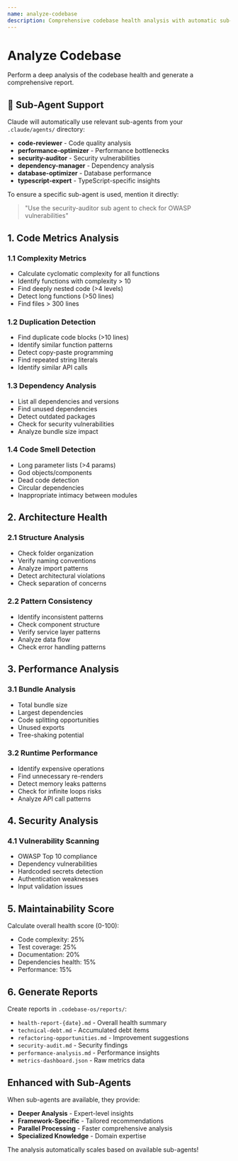 ```yaml
---
name: analyze-codebase
description: Comprehensive codebase health analysis with automatic sub-agent support
---
```


# Analyze Codebase

Perform a deep analysis of the codebase health and generate a comprehensive report.

## 🤖 Sub-Agent Support

Claude will automatically use relevant sub-agents from your `.claude/agents/` directory:
- **code-reviewer** - Code quality analysis
- **performance-optimizer** - Performance bottlenecks
- **security-auditor** - Security vulnerabilities
- **dependency-manager** - Dependency analysis
- **database-optimizer** - Database performance
- **typescript-expert** - TypeScript-specific insights

To ensure a specific sub-agent is used, mention it directly:
> "Use the security-auditor sub agent to check for OWASP vulnerabilities"

## 1. Code Metrics Analysis

### 1.1 Complexity Metrics
- Calculate cyclomatic complexity for all functions
- Identify functions with complexity > 10
- Find deeply nested code (>4 levels)
- Detect long functions (>50 lines)
- Find files > 300 lines

### 1.2 Duplication Detection
- Find duplicate code blocks (>10 lines)
- Identify similar function patterns
- Detect copy-paste programming
- Find repeated string literals
- Identify similar API calls

### 1.3 Dependency Analysis
- List all dependencies and versions
- Find unused dependencies
- Detect outdated packages
- Check for security vulnerabilities
- Analyze bundle size impact

### 1.4 Code Smell Detection
- Long parameter lists (>4 params)
- God objects/components
- Dead code detection
- Circular dependencies
- Inappropriate intimacy between modules

## 2. Architecture Health

### 2.1 Structure Analysis
- Check folder organization
- Verify naming conventions
- Analyze import patterns
- Detect architectural violations
- Check separation of concerns

### 2.2 Pattern Consistency
- Identify inconsistent patterns
- Check component structure
- Verify service layer patterns
- Analyze data flow
- Check error handling patterns

## 3. Performance Analysis

### 3.1 Bundle Analysis
- Total bundle size
- Largest dependencies
- Code splitting opportunities
- Unused exports
- Tree-shaking potential

### 3.2 Runtime Performance
- Identify expensive operations
- Find unnecessary re-renders
- Detect memory leaks patterns
- Check for infinite loops risks
- Analyze API call patterns

## 4. Security Analysis

### 4.1 Vulnerability Scanning
- OWASP Top 10 compliance
- Dependency vulnerabilities
- Hardcoded secrets detection
- Authentication weaknesses
- Input validation issues

## 5. Maintainability Score

Calculate overall health score (0-100):
- Code complexity: 25%
- Test coverage: 25%
- Documentation: 20%
- Dependencies health: 15%
- Performance: 15%

## 6. Generate Reports

Create reports in `.codebase-os/reports/`:
- `health-report-{date}.md` - Overall health summary
- `technical-debt.md` - Accumulated debt items
- `refactoring-opportunities.md` - Improvement suggestions
- `security-audit.md` - Security findings
- `performance-analysis.md` - Performance insights
- `metrics-dashboard.json` - Raw metrics data

## Enhanced with Sub-Agents

When sub-agents are available, they provide:
- **Deeper Analysis** - Expert-level insights
- **Framework-Specific** - Tailored recommendations
- **Parallel Processing** - Faster comprehensive analysis
- **Specialized Knowledge** - Domain expertise

The analysis automatically scales based on available sub-agents!